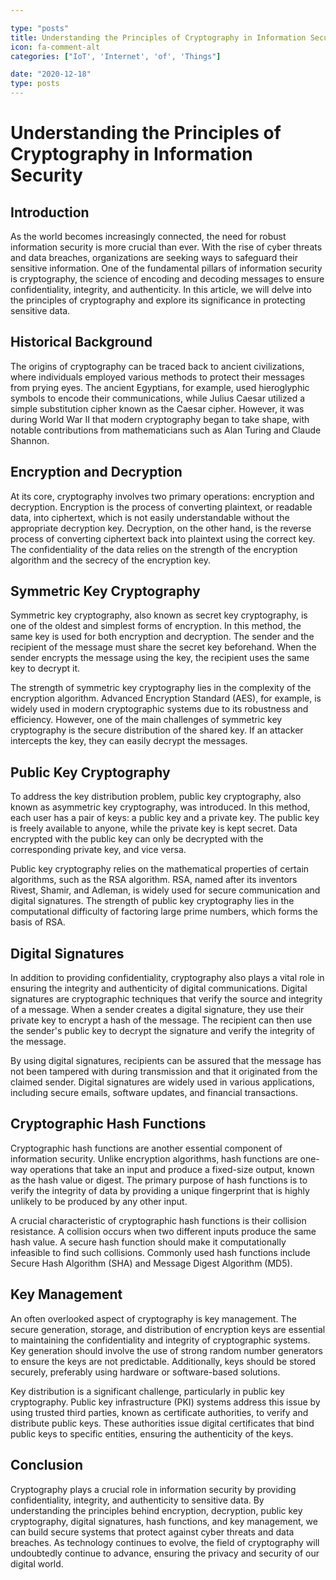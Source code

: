 ```yaml
---

type: "posts"
title: Understanding the Principles of Cryptography in Information Security
icon: fa-comment-alt
categories: ["IoT', 'Internet', 'of', 'Things"]

date: "2020-12-18"
type: posts
---
```





# Understanding the Principles of Cryptography in Information Security

## Introduction

As the world becomes increasingly connected, the need for robust information security is more crucial than ever. With the rise of cyber threats and data breaches, organizations are seeking ways to safeguard their sensitive information. One of the fundamental pillars of information security is cryptography, the science of encoding and decoding messages to ensure confidentiality, integrity, and authenticity. In this article, we will delve into the principles of cryptography and explore its significance in protecting sensitive data.

## Historical Background

The origins of cryptography can be traced back to ancient civilizations, where individuals employed various methods to protect their messages from prying eyes. The ancient Egyptians, for example, used hieroglyphic symbols to encode their communications, while Julius Caesar utilized a simple substitution cipher known as the Caesar cipher. However, it was during World War II that modern cryptography began to take shape, with notable contributions from mathematicians such as Alan Turing and Claude Shannon.

## Encryption and Decryption

At its core, cryptography involves two primary operations: encryption and decryption. Encryption is the process of converting plaintext, or readable data, into ciphertext, which is not easily understandable without the appropriate decryption key. Decryption, on the other hand, is the reverse process of converting ciphertext back into plaintext using the correct key. The confidentiality of the data relies on the strength of the encryption algorithm and the secrecy of the encryption key.

## Symmetric Key Cryptography

Symmetric key cryptography, also known as secret key cryptography, is one of the oldest and simplest forms of encryption. In this method, the same key is used for both encryption and decryption. The sender and the recipient of the message must share the secret key beforehand. When the sender encrypts the message using the key, the recipient uses the same key to decrypt it.

The strength of symmetric key cryptography lies in the complexity of the encryption algorithm. Advanced Encryption Standard (AES), for example, is widely used in modern cryptographic systems due to its robustness and efficiency. However, one of the main challenges of symmetric key cryptography is the secure distribution of the shared key. If an attacker intercepts the key, they can easily decrypt the messages.

## Public Key Cryptography

To address the key distribution problem, public key cryptography, also known as asymmetric key cryptography, was introduced. In this method, each user has a pair of keys: a public key and a private key. The public key is freely available to anyone, while the private key is kept secret. Data encrypted with the public key can only be decrypted with the corresponding private key, and vice versa.

Public key cryptography relies on the mathematical properties of certain algorithms, such as the RSA algorithm. RSA, named after its inventors Rivest, Shamir, and Adleman, is widely used for secure communication and digital signatures. The strength of public key cryptography lies in the computational difficulty of factoring large prime numbers, which forms the basis of RSA.

## Digital Signatures

In addition to providing confidentiality, cryptography also plays a vital role in ensuring the integrity and authenticity of digital communications. Digital signatures are cryptographic techniques that verify the source and integrity of a message. When a sender creates a digital signature, they use their private key to encrypt a hash of the message. The recipient can then use the sender's public key to decrypt the signature and verify the integrity of the message.

By using digital signatures, recipients can be assured that the message has not been tampered with during transmission and that it originated from the claimed sender. Digital signatures are widely used in various applications, including secure emails, software updates, and financial transactions.

## Cryptographic Hash Functions

Cryptographic hash functions are another essential component of information security. Unlike encryption algorithms, hash functions are one-way operations that take an input and produce a fixed-size output, known as the hash value or digest. The primary purpose of hash functions is to verify the integrity of data by providing a unique fingerprint that is highly unlikely to be produced by any other input.

A crucial characteristic of cryptographic hash functions is their collision resistance. A collision occurs when two different inputs produce the same hash value. A secure hash function should make it computationally infeasible to find such collisions. Commonly used hash functions include Secure Hash Algorithm (SHA) and Message Digest Algorithm (MD5).

## Key Management

An often overlooked aspect of cryptography is key management. The secure generation, storage, and distribution of encryption keys are essential to maintaining the confidentiality and integrity of cryptographic systems. Key generation should involve the use of strong random number generators to ensure the keys are not predictable. Additionally, keys should be stored securely, preferably using hardware or software-based solutions.

Key distribution is a significant challenge, particularly in public key cryptography. Public key infrastructure (PKI) systems address this issue by using trusted third parties, known as certificate authorities, to verify and distribute public keys. These authorities issue digital certificates that bind public keys to specific entities, ensuring the authenticity of the keys.

## Conclusion

Cryptography plays a crucial role in information security by providing confidentiality, integrity, and authenticity to sensitive data. By understanding the principles behind encryption, decryption, public key cryptography, digital signatures, hash functions, and key management, we can build secure systems that protect against cyber threats and data breaches. As technology continues to evolve, the field of cryptography will undoubtedly continue to advance, ensuring the privacy and security of our digital world.